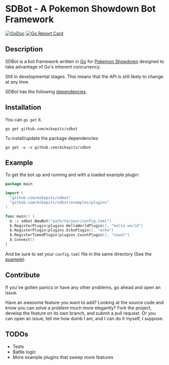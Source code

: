 SDBot - A Pokemon Showdown Bot Framework
==========================================

[![GoDoc](https://godoc.org/github.com/mikopits/sdbot?status.svg)](https://godoc.org/github.com/mikopits/sdbot)
[![Go Report Card](https://goreportcard.com/badge/github.com/mikopits/sdbot)](https://goreportcard.com/report/github.com/mikopits/sdbot)

Description
-----------

SDBot is a bot framework written in [Go](https://golang.org/) for [Pokemon Showdown](https://pokemonshowdown.com/) designed to take
advantage of Go's inherent concurrency.

Still in developmental stages. This means that the API is still likely to change at any time.

SDBot has the following [dependencies](https://godoc.org/github.com/mikopits/sdbot?imports).

Installation
------------

You can `go get` it.

```
go get github.com/mikopits/sdbot
```

To install/update the package dependencies:

```
go get -u -v github.com/mikopits/sdbot
```

Example
-------

To get the bot up and running and with a loaded example plugin:

```go
package main

import (
  "github.com/mikopits/sdbot"
  "github.com/mikopits/sdbot/examples/plugins"
)

func main() {
  b := sdbot.NewBot("path/to/your/config.toml")
  b.RegisterPlugin(plugins.HelloWorldPlugin(), "hello world")
  b.RegisterPlugin(plugins.EchoPlugin(), "echo")
  b.RegisterTimedPlugin(plugins.CountPlugin(), "count")
  b.Connect()
}
```

And be sure to set your `config.toml` file in the same directory (See the [example](https://github.com/mikopits/sdbot/blob/master/examples/config/config_example.toml)).

Contribute
----------

If you've gotten panics or have any other problems, go ahead and open an issue.

Have an awesome feature you want to add? Looking at the source code and know
you can solve a problem much more elegantly? Fork the project, develop the
feature on its own branch, and submit a pull request. Or you can open an issue,
tell me how dumb I am, and I can do it myself, I suppose.

TODOs
-----

* Tests
* Battle logic
* More example plugins that sweep more features
